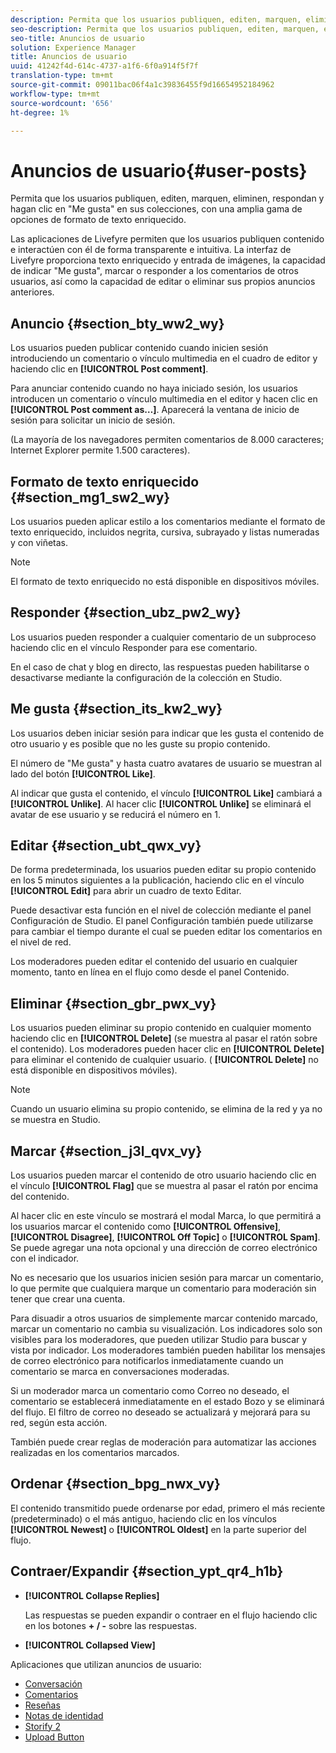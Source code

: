 ```yaml
---
description: Permita que los usuarios publiquen, editen, marquen, eliminen, respondan y hagan clic en "Me gusta" en sus colecciones, con una amplia gama de opciones de formato de texto enriquecido.
seo-description: Permita que los usuarios publiquen, editen, marquen, eliminen, respondan y hagan clic en "Me gusta" en sus colecciones, con una amplia gama de opciones de formato de texto enriquecido.
seo-title: Anuncios de usuario
solution: Experience Manager
title: Anuncios de usuario
uuid: 41242f4d-614c-4737-a1f6-6f0a914f5f7f
translation-type: tm+mt
source-git-commit: 09011bac06f4a1c39836455f9d16654952184962
workflow-type: tm+mt
source-wordcount: '656'
ht-degree: 1%

---
```



# Anuncios de usuario{#user-posts}

Permita que los usuarios publiquen, editen, marquen, eliminen, respondan y hagan clic en &quot;Me gusta&quot; en sus colecciones, con una amplia gama de opciones de formato de texto enriquecido.

Las aplicaciones de Livefyre permiten que los usuarios publiquen contenido e interactúen con él de forma transparente e intuitiva. La interfaz de Livefyre proporciona texto enriquecido y entrada de imágenes, la capacidad de indicar &quot;Me gusta&quot;, marcar o responder a los comentarios de otros usuarios, así como la capacidad de editar o eliminar sus propios anuncios anteriores.

## Anuncio {#section_bty_ww2_wy}

Los usuarios pueden publicar contenido cuando inicien sesión introduciendo un comentario o vínculo multimedia en el cuadro de editor y haciendo clic en **[!UICONTROL Post comment]**.

Para anunciar contenido cuando no haya iniciado sesión, los usuarios introducen un comentario o vínculo multimedia en el editor y hacen clic en **[!UICONTROL Post comment as…]**. Aparecerá la ventana de inicio de sesión para solicitar un inicio de sesión.

(La mayoría de los navegadores permiten comentarios de 8.000 caracteres; Internet Explorer permite 1.500 caracteres).

## Formato de texto enriquecido {#section_mg1_sw2_wy}

Los usuarios pueden aplicar estilo a los comentarios mediante el formato de texto enriquecido, incluidos negrita, cursiva, subrayado y listas numeradas y con viñetas.

>[!NOTE]
>
>El formato de texto enriquecido no está disponible en dispositivos móviles.

## Responder {#section_ubz_pw2_wy}

Los usuarios pueden responder a cualquier comentario de un subproceso haciendo clic en el vínculo Responder para ese comentario.

En el caso de chat y blog en directo, las respuestas pueden habilitarse o desactivarse mediante la configuración de la colección en Studio.

## Me gusta {#section_its_kw2_wy}

Los usuarios deben iniciar sesión para indicar que les gusta el contenido de otro usuario y es posible que no les guste su propio contenido.

El número de &quot;Me gusta&quot; y hasta cuatro avatares de usuario se muestran al lado del botón **[!UICONTROL Like]**.

Al indicar que gusta el contenido, el vínculo **[!UICONTROL Like]** cambiará a **[!UICONTROL Unlike]**. Al hacer clic **[!UICONTROL Unlike]** se eliminará el avatar de ese usuario y se reducirá el número en 1.

## Editar {#section_ubt_qwx_vy}

De forma predeterminada, los usuarios pueden editar su propio contenido en los 5 minutos siguientes a la publicación, haciendo clic en el vínculo **[!UICONTROL Edit]** para abrir un cuadro de texto Editar.

Puede desactivar esta función en el nivel de colección mediante el panel Configuración de Studio. El panel Configuración también puede utilizarse para cambiar el tiempo durante el cual se pueden editar los comentarios en el nivel de red.

Los moderadores pueden editar el contenido del usuario en cualquier momento, tanto en línea en el flujo como desde el panel Contenido.

## Eliminar {#section_gbr_pwx_vy}

Los usuarios pueden eliminar su propio contenido en cualquier momento haciendo clic en **[!UICONTROL Delete]** (se muestra al pasar el ratón sobre el contenido). Los moderadores pueden hacer clic en **[!UICONTROL Delete]** para eliminar el contenido de cualquier usuario. ( **[!UICONTROL Delete]** no está disponible en dispositivos móviles).

>[!NOTE]
>
>Cuando un usuario elimina su propio contenido, se elimina de la red y ya no se muestra en Studio.

## Marcar {#section_j3l_qvx_vy}

Los usuarios pueden marcar el contenido de otro usuario haciendo clic en el vínculo **[!UICONTROL Flag]** que se muestra al pasar el ratón por encima del contenido.

Al hacer clic en este vínculo se mostrará el modal Marca, lo que permitirá a los usuarios marcar el contenido como **[!UICONTROL Offensive]**, **[!UICONTROL Disagree]**, **[!UICONTROL Off Topic]** o **[!UICONTROL Spam]**. Se puede agregar una nota opcional y una dirección de correo electrónico con el indicador.

No es necesario que los usuarios inicien sesión para marcar un comentario, lo que permite que cualquiera marque un comentario para moderación sin tener que crear una cuenta.

Para disuadir a otros usuarios de simplemente marcar contenido marcado, marcar un comentario no cambia su visualización. Los indicadores solo son visibles para los moderadores, que pueden utilizar Studio para buscar y vista por indicador. Los moderadores también pueden habilitar los mensajes de correo electrónico para notificarlos inmediatamente cuando un comentario se marca en conversaciones moderadas.

Si un moderador marca un comentario como Correo no deseado, el comentario se establecerá inmediatamente en el estado Bozo y se eliminará del flujo. El filtro de correo no deseado se actualizará y mejorará para su red, según esta acción.

También puede crear reglas de moderación para automatizar las acciones realizadas en los comentarios marcados.

## Ordenar {#section_bpg_nwx_vy}

El contenido transmitido puede ordenarse por edad, primero el más reciente (predeterminado) o el más antiguo, haciendo clic en los vínculos **[!UICONTROL Newest]** o **[!UICONTROL Oldest]** en la parte superior del flujo.

## Contraer/Expandir {#section_ypt_qr4_h1b}

* **[!UICONTROL Collapse Replies]**

   Las respuestas se pueden expandir o contraer en el flujo haciendo clic en los botones **+ / -** sobre las respuestas.

* **[!UICONTROL Collapsed View]**



Aplicaciones que utilizan anuncios de usuario:

* [Conversación](/help/using/c-about-apps/c-chat-app/c-chat-app.md#c_chat_app)
* [Comentarios](/help/using/c-about-apps/c-comments/c-comments.md)
* [Reseñas](/help/using/c-about-apps/c-reviews-app/c-reviews-app.md#c_reviews_app)
* [Notas de identidad](/help/using/c-about-apps/c-sidenotes-app/c-sidenotes-app.md#c_sidenotes_app)
* [Storify 2](/help/using/c-about-apps/c-storify2/c-storify2.md#c_storify2)
* [Upload Button](/help/using/c-about-apps/c-upload-button-app/c-upload-button-app.md#c_upload_button_app)


